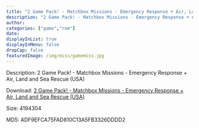 ```yaml
---
title: "2 Game Pack! - Matchbox Missions - Emergency Response + Air, Land and Sea Rescue (USA)"
description: "2 Game Pack! - Matchbox Missions - Emergency Response + Air, Land and Sea Rescue (USA)"
author: 
categories: ["game","rom"]
date: 
displayInList: true
displayInMenu: false
dropCap: false
featuredImage: /img/miss/gamemiss.jpg
---
```


Description: 2 Game Pack! - Matchbox Missions - Emergency Response + Air, Land and Sea Rescue (USA)

Download: <a style="text-decoration:underline;" href="https://mega.nz/#!6TYylaya!n0PENOtmwKkepQEkSNpEoJfxaEWijN9njns5qjKAKUw" target = "_blank" rel = "nofollow" > 2 Game Pack! - Matchbox Missions - Emergency Response + Air, Land and Sea Rescue (USA)</a>

Size: 4194304

MD5: ADF9EFCA75FAD810C13A5FB3326DDDD2

